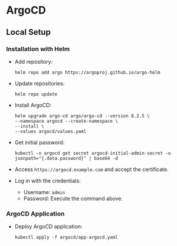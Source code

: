 # ArgoCD

## Local Setup

### Installation with Helm

- Add repository:

  ```shell
  helm repo add argo https://argoproj.github.io/argo-helm
  ```

- Update repositories:

  ```shell
  helm repo update
  ```

- Install ArgoCD:

  ```shell
  helm upgrade argo-cd argo/argo-cd --version 8.2.5 \
  --namespace argocd --create-namespace \
  --install \
  --values argocd/values.yaml
  ```

- Get initial password:

  ```shell
  kubectl -n argocd get secret argocd-initial-admin-secret -o jsonpath="{.data.password}" | base64 -d
  ```

- Access `https://argocd.example.com` and accept the certificate.

- Log in with the credentials:

  - Username: `admin`
  - Password: Execute the command above.

### ArgoCD Application

- Deploy ArgoCD application:

  ```shell
  kubectl apply -f argocd/app-argocd.yaml
  ```
